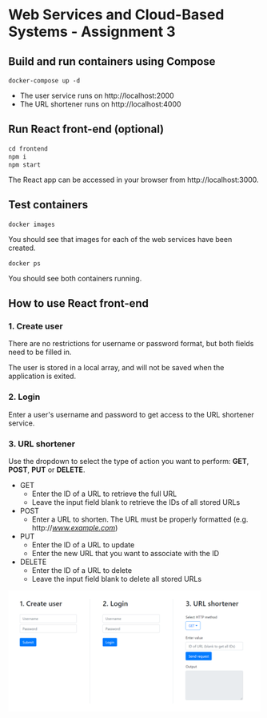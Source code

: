 # Web Services and Cloud-Based Systems - Assignment 3

## Build and run containers using Compose
```
docker-compose up -d
```
- The user service runs on http://localhost:2000
- The URL shortener runs on http://localhost:4000

## Run React front-end (optional)
```
cd frontend
npm i
npm start
```
The React app can be accessed in your browser from http://localhost:3000.

## Test containers
```
docker images
```
You should see that images for each of the web services have been created.
```
docker ps
```
You should see both containers running.


## How to use React front-end

### 1. Create user
There are no restrictions for username or password format, but both fields need to be filled in.  

The user is stored in a local array, and will not be saved when the application is exited.

### 2. Login
Enter a user's username and password to get access to the URL shortener service.

### 3. URL shortener
Use the dropdown to select the type of action you want to perform: **GET**, **POST**, **PUT** or **DELETE**.  

- GET
  - Enter the ID of a URL to retrieve the full URL
  - Leave the input field blank to retrieve the IDs of all stored URLs
- POST
  - Enter a URL to shorten. The URL must be properly formatted  (e.g. http://*www.example.com*)
- PUT
  - Enter the ID of a URL to update
  - Enter the new URL that you want to associate with the ID
- DELETE
  - Enter the ID of a URL to delete
  - Leave the input field blank to delete all stored URLs 

![screenshot](screenshots/screenshot1.PNG)